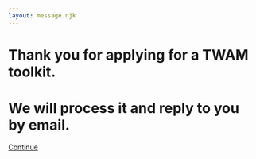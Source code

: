 ```yaml
---
layout: message.njk
---
```


# Thank you for applying for a TWAM toolkit.

# We will process it and reply to you by email.

[Continue](/applicant)
